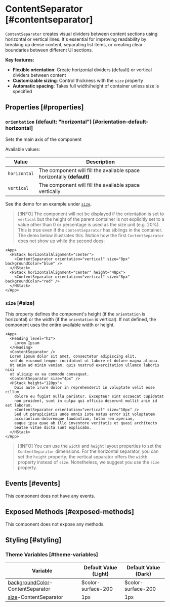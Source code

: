 # ContentSeparator [#contentseparator]

`ContentSeparator` creates visual dividers between content sections using horizontal or vertical lines. It's essential for improving readability by breaking up dense content, separating list items, or creating clear boundaries between different UI sections.

**Key features:**
- **Flexible orientation**: Create horizontal dividers (default) or vertical dividers between content
- **Customizable sizing**: Control thickness with the `size` property
- **Automatic spacing**: Takes full width/height of container unless size is specified

## Properties [#properties]

### `orientation` (default: "horizontal") [#orientation-default-horizontal]

Sets the main axis of the component

Available values:

| Value | Description |
| --- | --- |
| `horizontal` | The component will fill the available space horizontally **(default)** |
| `vertical` | The component will fill the available space vertically |

See the demo for an example under [`size`](#size).

>[!INFO]
> The component will not be displayed if the orientation is set to `vertical` but the height of the parent container is not explicitly set to a value other than 0 or percentage is used as the size unit (e.g. 20%).
> This is true even if the `ContentSeparator` has siblings in the container.
> The demo below illustrates this.
> Notice how the first `ContentSeparator` does not show up while the second does:

```xmlui-pg copy display name="Example: no vertical space"
<App>
  <HStack horizontalAlignment="center">
    <ContentSeparator orientation="vertical" size="8px" backgroundColor="blue" />
  </HStack>
  <HStack horizontalAlignment="center" height="48px">
    <ContentSeparator orientation="vertical" size="8px" backgroundColor="red" />
  </HStack>
</App>
```

### `size` [#size]

This property defines the component's height (if the `orientation` is horizontal) or the width (if the `orientation` is vertical). If not defined, the component uses the entire available width or height.

```xmlui-pg copy display name="Example: size"
<App>
  <Heading level="h2">
    Lorem Ipsum
  </Heading>
  <ContentSeparator />
  Lorem ipsum dolor sit amet, consectetur adipiscing elit,
  sed do eiusmod tempor incididunt ut labore et dolore magna aliqua.
  Ut enim ad minim veniam, quis nostrud exercitation ullamco laboris nisi
  ut aliquip ex ea commodo consequat.
  <ContentSeparator size="4px" />
  <HStack height="120px">
    Duis aute irure dolor in reprehenderit in voluptate velit esse cillum
    dolore eu fugiat nulla pariatur. Excepteur sint occaecat cupidatat
    non proident, sunt in culpa qui officia deserunt mollit anim id est laborum.
    <ContentSeparator orientation="vertical" size="10px" />
    Sed ut perspiciatis unde omnis iste natus error sit voluptatem
    accusantium doloremque laudantium, totam rem aperiam,
    eaque ipsa quae ab illo inventore veritatis et quasi architecto
    beatae vitae dicta sunt explicabo.
  </HStack>
</App>
```

>[!INFO]
> You can use the `width` and `height` layout properties to set the `ContentSeparator` dimensions.
> For the horizontal separator, you can set the `height` property; the vertical separator offers the `width` property instead of `size`.
> Nonetheless, we suggest you use the `size` property.

## Events [#events]

This component does not have any events.

## Exposed Methods [#exposed-methods]

This component does not expose any methods.

## Styling [#styling]

### Theme Variables [#theme-variables]

| Variable | Default Value (Light) | Default Value (Dark) |
| --- | --- | --- |
| [backgroundColor](../styles-and-themes/common-units/#color)-ContentSeparator | $color-surface-200 | $color-surface-200 |
| [size](../styles-and-themes/common-units/#size)-ContentSeparator | 1px | 1px |

